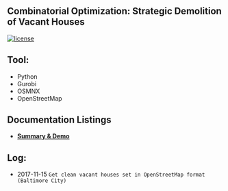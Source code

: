 ## Combinatorial Optimization: Strategic Demolition of Vacant Houses

[![license](https://img.shields.io/github/license/mashape/apistatus.svg)](https://github.com/LennyFan/City_Demolishment_Research/blob/master/LICENSE)

## Tool:
* Python
* Gurobi
* OSMNX
* OpenStreetMap

## Documentation Listings
* [**Summary & Demo**](http://nbviewer.jupyter.org/github/LennyFan/City_Demolishment_Research/blob/master/WorkLog/%5B01%5DSummary.ipynb)


## Log:
*  2017-11-15  `Get clean vacant houses set in OpenStreetMap format (Baltimore City)`


   
